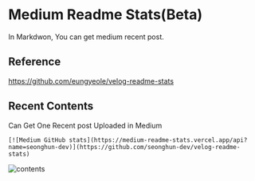 # Medium Readme Stats(Beta)

In Markdwon, You can get medium recent post.


## Reference
https://github.com/eungyeole/velog-readme-stats


## Recent Contents
Can Get One Recent post Uploaded in Medium
```
[![Medium GitHub stats](https://medium-readme-stats.vercel.app/api?name=seonghun-dev)](https://github.com/seonghun-dev/velog-readme-stats)
```
![contents](https://user-images.githubusercontent.com/80201773/192453970-1e9f6f60-243e-48fb-8ecb-49cf6ecb290c.svg)

